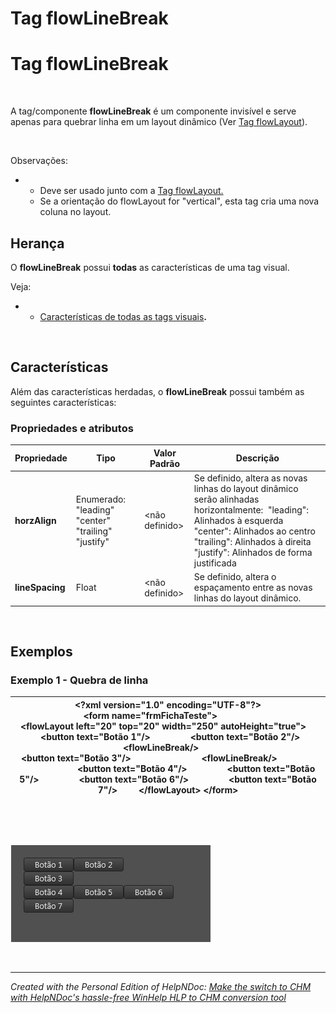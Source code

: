 # Tag flowLineBreak

# Tag flowLineBreak

&nbsp;

A tag/componente **flowLineBreak** é um componente invisível e serve apenas para quebrar linha em um layout dinâmico (Ver [Tag flowLayout](<TagflowLayout.md>)).&nbsp;

&nbsp;

Observações:&nbsp;

* &nbsp;
  * Deve ser usado junto com a [Tag flowLayout.](<TagflowLayout.md>)
  * Se a orientação do flowLayout for "vertical", esta tag cria uma nova coluna no layout.

## Herança

O **flowLineBreak** possui **todas** as características de uma tag visual.&nbsp;

Veja:

* &nbsp;
  * [Características de todas as tags visuais](<Caracteristicasdetodasastagsvisu.md>)**.**

&nbsp;

## Características

Além das características herdadas, o **flowLineBreak** possui também as seguintes características:

### Propriedades e atributos

| **Propriedade** | Tipo | Valor Padrão | Descrição |
| --- | --- | --- | --- |
| **horzAlign** | Enumerado: "leading" "center" "trailing" "justify" | \<não definido\> | Se definido, altera as novas linhas do layout dinâmico serão alinhadas horizontalmente:&nbsp; "leading": Alinhados à esquerda "center": Alinhados ao centro "trailing": Alinhados à direita "justify": Alinhados de forma justificada&nbsp; |
| **lineSpacing** | Float | \<não definido\> | Se definido, altera o espaçamento entre as novas linhas do layout dinâmico.&nbsp; |


&nbsp;&nbsp; &nbsp;

## Exemplos

### Exemplo 1 - Quebra de linha

| **\<?xml** version="1.0" encoding="UTF-8"**?\>** **\<form** name="frmFichaTeste"**\>**                  **\<flowLayout** left="20" top="20" width="250" autoHeight="true"**\>**                 **\<button** text="Botão 1"**/\>**                 **\<button** text="Botão 2"**/\>**                                              **\<flowLineBreak/\>**                                              **\<button** text="Botão 3"**/\>**                              **\<flowLineBreak/\>**                                           **\<button** text="Botão 4"**/\>** &nbsp;               **\<button** text="Botão 5"**/\>**                 **\<button** text="Botão 6"**/\>**                 **\<button** text="Botão 7"**/\>**         **\</flowLayout\>** **\</form\>** |
| --- |


&nbsp;

&nbsp;

![Image](<lib/NewItem99.png>)

&nbsp;


***
_Created with the Personal Edition of HelpNDoc: [Make the switch to CHM with HelpNDoc's hassle-free WinHelp HLP to CHM conversion tool](<https://www.helpndoc.com/step-by-step-guides/how-to-convert-a-hlp-winhelp-help-file-to-a-chm-html-help-help-file/>)_
